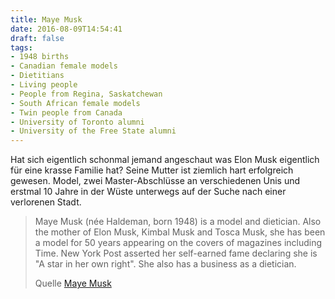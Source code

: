 ```yaml
---
title: Maye Musk
date: 2016-08-09T14:54:41
draft: false
tags:
- 1948 births
- Canadian female models
- Dietitians
- Living people
- People from Regina, Saskatchewan
- South African female models
- Twin people from Canada
- University of Toronto alumni
- University of the Free State alumni
---
```


Hat sich eigentlich schonmal jemand angeschaut was Elon Musk eigentlich für
eine krasse Familie hat? Seine Mutter ist ziemlich hart erfolgreich
gewesen. Model, zwei Master-Abschlüsse an verschiedenen Unis und erstmal 10
Jahre in der Wüste unterwegs auf der Suche nach einer verlorenen Stadt.

> Maye Musk (née Haldeman, born 1948) is a model and dietician. Also the
> mother of Elon Musk, Kimbal Musk and Tosca Musk, she has been a model for
> 50 years appearing on the covers of magazines including Time. New York
> Post asserted her self-earned fame declaring she is "A star in her own
> right". She also has a business as a dietician.
>
> Quelle [Maye Musk](https://en.wikipedia.org/wiki/Maye_Musk)